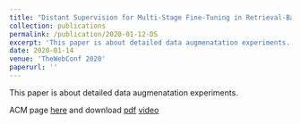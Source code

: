 ```yaml
---
title: "Distant Supervision for Multi-Stage Fine-Tuning in Retrieval-Based Question Answering"
collection: publications
permalink: /publication/2020-01-12-DS
excerpt: 'This paper is about detailed data augmenatation experiments.'
date: 2020-01-14
venue: 'TheWebConf 2020'
paperurl: ''
---
```

This paper is about detailed data augmenatation experiments.

ACM page [here](https://dl.acm.org/doi/abs/10.1145/3366423.3380060) and download [pdf](http://amyxie361.github.io/files/WWW2020__Distant_Supervision_for_Multi_Stage_Fine_Tuning_in_Retrieval_Based_Question_Answering.pdf)
[video](https://www.youtube.com/watch?v=YzZdXWEWYPY&list=PLJNwhMK_V7Ew9ynJDUirk_dXNNEW8xBHq&index=33)
